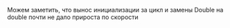 Можем заметить, что вынос инициализации за цикл и замены Double на double почти не дало прироста по скорости